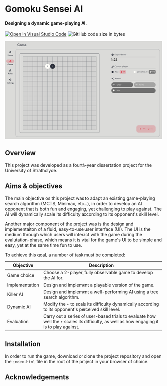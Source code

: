 # Gomoku Sensei AI
#### Designing a dynamic game-playing AI.

[![Open in Visual Studio Code](https://open.vscode.dev/badges/open-in-vscode.svg)](https://open.vscode.dev/HaresMahmood/gomoku-sensei)
![GitHub code size in bytes](https://img.shields.io/github/languages/code-size/HaresMahmood/gomoku-sensei)

![Screenshot](./res/screenshot.svg)

## Overview
This project was developed as a fourth-year dissertation project for the University of Strathclyde.

## Aims & objectives
The main objective os this project was to adapt an existing game-playing search algorithm (MCTS, Minimax, etc...), in order to develop an AI opponent that is both fun and engaging, yet challenging to play against. The AI will dynamically scale its difficulty according to its opponent's skill level.

Another major component of the project was is the design and implementaiton of a fluid, easy-to-use user interface (UI). The UI is the medium through which users will interact with the game during the evalutation-phase, which means it is vital for the game's UI to be simple and easy, yet at the same time fun to use.

To achieve this goal, a number of task must be completed:

| Objective | Description |
| --- | --- |
| Game choice | Choose a 2-player, fully observable game to develop the AI for. |
| Implementation  | Design and implement a playable version of the game. |
| Killer AI  | Design and implement a well-performing AI using a tree search algorithm. |
| Dynamic AI  | Modify the ‣ to scale its difficulty dynamically according to its opponent's perceived skill level. |
| Evaluation  | Carry out a series of user-based trials to evaluate how well the ‣ scales its difficulty, as well as how engaging it is to play against. |

## Installation
In order to run the game, download or clone the project repository and open the `index.html` file in the root of the project in your browser of choice.

## Acknowledgements
